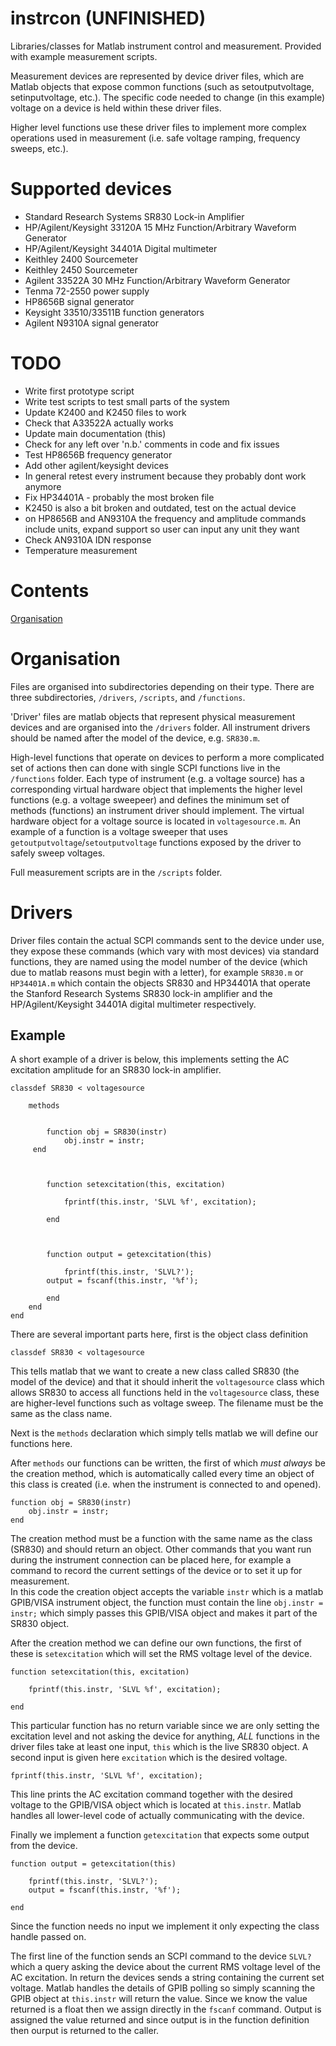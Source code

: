 # instrcon (UNFINISHED)
Libraries/classes for Matlab instrument control and measurement. Provided with example measurement scripts.

Measurement devices are represented by device driver files, which are Matlab objects that expose common functions (such as setoutputvoltage, setinputvoltage, etc.). The specific code needed to change (in this example) voltage on a device is held within these driver files.

Higher level functions use these driver files to implement more complex operations used in measurement (i.e. safe voltage ramping, frequency sweeps, etc.).


# Supported devices
* Standard Research Systems SR830 Lock-in Amplifier
* HP/Agilent/Keysight 33120A 15 MHz Function/Arbitrary Waveform Generator
* HP/Agilent/Keysight 34401A Digital multimeter
* Keithley 2400 Sourcemeter
* Keithley 2450 Sourcemeter
* Agilent 33522A 30 MHz Function/Arbitrary Waveform Generator
* Tenma 72-2550 power supply
* HP8656B signal generator
* Keysight 33510/33511B function generators
* Agilent N9310A signal generator

# TODO
* Write first prototype script
* Write test scripts to test small parts of the system
* Update K2400 and K2450 files to work
* Check that A33522A actually works
* Update main documentation (this)
* Check for any left over 'n.b.' comments in code and fix issues
* Test HP8656B frequency generator
* Add other agilent/keysight devices
* In general retest every instrument because they probably dont work anymore
* Fix HP34401A - probably the most broken file
* K2450 is also a bit broken and outdated, test on the actual device
* on HP8656B and AN9310A the frequency and amplitude commands include units, expand support so user can input any unit they want
* Check AN9310A IDN response
* Temperature measurement


# Contents
[Organisation](#Organisation)


# Organisation

Files are organised into subdirectories depending on their type. There are three subdirectories, `/drivers`, `/scripts`, and `/functions`.  

'Driver' files are matlab objects that represent physical measurement devices and are organised into the `/drivers`
folder. All instrument drivers should be named after the model of the device, e.g. `SR830.m`.  

High-level functions that operate on devices to perform a more complicated set of actions then can done with single SCPI functions live in the `/functions` folder. Each type of instrument (e.g. a voltage source) has a corresponding virtual hardware object that implements the higher level functions (e.g. a voltage sweepeer) and defines the minimum set of methods (functions) an instrument driver should implement. The virtual hardware object for a voltage source is located in `voltagesource.m`. An example of a function is a voltage sweeper that uses `getoutputvoltage`/`setoutputvoltage` functions exposed by the driver to safely sweep voltages.  

Full measurement scripts are in the `/scripts` folder.

# Drivers

Driver files contain the actual SCPI commands sent to the device under use, they expose these commands (which vary with most devices) via standard functions, they are named using the model number of the device (which due to matlab reasons must begin with a letter), for example `SR830.m` or `HP34401A.m` which contain the objects SR830 and HP34401A that operate the Stanford Research Systems SR830 lock-in amplifier and the HP/Agilent/Keysight 34401A digital multimeter respectively.


## Example

A short example of a driver is below, this implements setting the AC excitation amplitude for an SR830 lock-in amplifier.

	classdef SR830 < voltagesource
	
	    methods

        
        	function obj = SR830(instr)
        		obj.instr = instr;
       	 end
        
        
        
        	function setexcitation(this, excitation)

        		fprintf(this.instr, 'SLVL %f', excitation);

        	end
        
        
        
        	function output = getexcitation(this)

        		fprintf(this.instr, 'SLVL?');
          	output = fscanf(this.instr, '%f');

        	end
		end
	end
	
	
There are several important parts here, first is the object class definition  

	classdef SR830 < voltagesource

This tells matlab that we want to create a new class called SR830 (the model of the device) and that it should inherit the `voltagesource` class which allows SR830 to access all functions held in the `voltagesource` class, these are higher-level functions such as voltage sweep. The filename must be the same as the class name.  

Next is the `methods` declaration which simply tells matlab we will define our functions here.

After `methods` our functions can be written, the first of which *must always* be the creation method, which is automatically called every time an object of this class is created (i.e. when the instrument is connected to and opened).

	function obj = SR830(instr)
    	obj.instr = instr;
	end
The creation method must be a function with the same name as the class (SR830) and should return an object. Other commands that you want run during the instrument connection can be placed here, for example a command to record the current settings of the device or to set it up for measurement.  
In this code the creation object accepts the variable `instr` which is a matlab GPIB/VISA instrument object, the function must contain the line `obj.instr = instr;` which simply passes this GPIB/VISA object and makes it part of the SR830 object. 

After the creation method we can define our own functions, the first of these is `setexcitation` which will set the RMS voltage level of the device.

	function setexcitation(this, excitation)

    	fprintf(this.instr, 'SLVL %f', excitation);

    end
This particular function has no return variable since we are only setting the excitation level and not asking the device for anything, *ALL* functions in the driver files take at least one input, `this` which is the live SR830 object. A second input is given here `excitation` which is the desired voltage.

	fprintf(this.instr, 'SLVL %f', excitation);
This line prints the AC excitation command together with the desired voltage to the GPIB/VISA object which is located at `this.instr`. Matlab handles all lower-level code of actually communicating with the device.  


Finally we implement a function `getexcitation` that expects some output from the device.

	function output = getexcitation(this)

		fprintf(this.instr, 'SLVL?');
		output = fscanf(this.instr, '%f');
			
	end
Since the function needs no input we implement it only expecting the class handle passed on.

The first line of the function sends an SCPI command to the device `SLVL?` which a query asking the device about the current RMS voltage level of the AC excitation. In return the devices sends a string containing the current set voltage. Matlab handles the details of GPIB polling so simply scanning the GPIB object at `this.instr` will return the value. Since we know the value returned is a float then we assign directly in the `fscanf` command.
Output is assigned the value returned and since output is in the function definition then ourput is returned to the caller.



